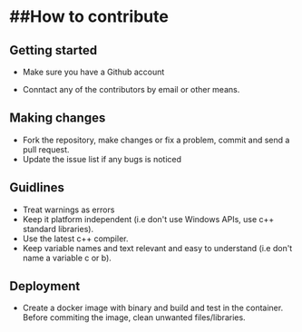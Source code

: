 ##How to contribute
================================================

## Getting started 

- Make sure you have a Github account

- Conntact any of the contributors by email or other means.

## Making changes

- Fork the repository, make changes or fix a problem, commit and send a pull request.
- Update the issue list if any bugs is noticed

## Guidlines
- Treat warnings as errors
- Keep it platform independent (i.e don't use Windows APIs, use c++ standard libraries).
- Use the latest c++ compiler.
- Keep variable names and text relevant and easy to understand (i.e don't name a variable c or b).

## Deployment
- Create a docker image with binary and build and test in the container. Before commiting the image, clean unwanted files/libraries. 
